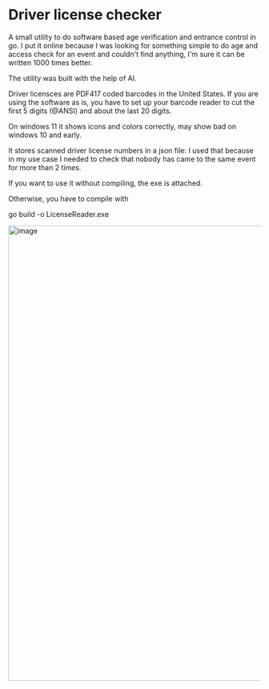 # Driver license checker
A small utility to do software based age verification and entrance control in go.
I put it online because I was looking for something simple to do age and access check for an event and couldn't find anything, I'm sure it can be written 1000 times better.

The utility was built with the help of AI.

Driver licensces are PDF417 coded barcodes in the United States.
If you are using the software as is, you have to set up your barcode reader to cut the first 5 digits (@ANSI) and about the last 20 digits.

On windows 11 it shows icons and colors correctly, may show bad on windows 10 and early.

It stores scanned driver license numbers in a json file: I used that because in my use case I needed to check that nobody has came to the same event for more than 2 times.

If you want to use it without compiling, the exe is attached.

Otherwise, you have to compile with 

go build -o LicenseReader.exe

<img width="1481" height="907" alt="image" src="https://github.com/user-attachments/assets/22ecba01-cb4b-44e3-9307-fccf111d7a53" />
